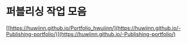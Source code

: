 # 퍼블리싱 작업 모음

[[https://huwiinn.github.io/Portfolio_hwuiinn/](https://huwiinn.github.io/-Publishing-portfolio/)](https://huwiinn.github.io/-Publishing-portfolio/)
